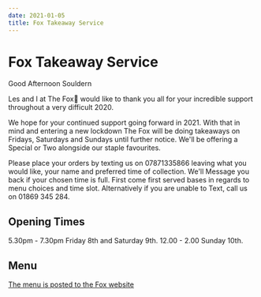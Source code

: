 ```yaml
---
date: 2021-01-05
title: Fox Takeaway Service
---
```


# Fox Takeaway Service

Good Afternoon Souldern 

Les and I at The Fox🦊 would like to thank you all for your incredible
support throughout a very difficult 2020.

We hope for your continued support going forward in 2021. With that in
mind and entering a new lockdown The Fox will be doing takeaways on
Fridays, Saturdays and Sundays until further notice.
We'll be offering a Special or Two alongside our staple favourites.

Please place your orders by texting us on 07871335866 leaving what you
would like, your name and preferred time of collection. We'll Message
you back if your chosen time is full. First come first served bases in
regards to menu choices and time slot. Alternatively if you are unable
to Text, call us on 01869 345 284.


## Opening Times

5.30pm - 7.30pm Friday 8th and Saturday 9th. 12.00 - 2.00 Sunday 10th.

## Menu

[The menu is posted to the Fox website](https://www.thefoxatsouldern.co.uk/january-21-menu/)
